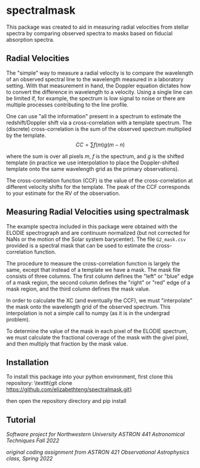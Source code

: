 # spectralmask

This package was created to aid in measuring radial velocities from stellar spectra by comparing observed spectra to masks based on fiducial absorption spectra. 

## Radial Velocities

The "simple" way to measure a radial velocity is to compare the wavelength of an observed spectral line to the wavelength measured in a laboratory setting. With that measurement in hand, the Doppler equation dictates how to convert the difference in wavelength to a velocity. Using a single line can be limited if, for example, the spectrum is low signal to noise or there are multiple processes contributing to the line profile. 

One can use "all the information" present in a spectrum to estimate the redshift/Doppler shift via a cross-correlation with a template spectrum. The (discrete) cross-correlation is the sum of the observed spectrum multiplied by the template. 
$$CC = \sum f(m) g(m - n)$$

where the sum is over all pixels $m$, $f$ is the spectrum, and $g$ is the shifted template (in practice we use interpolation to place the Doppler-shifted template onto the same wavelength grid as the primary observations).

The cross-correlation function (CCF) is the value of the cross-correlation at different velocity shifts for the template. The peak of the CCF corresponds to your estimate for the RV of the observation.

## Measuring Radial Velocities using spectralmask

The example spectra included in this package were obtained with the ELODIE spectrograph and are continuum normalized (but not corrected for NaNs or the motion of the Solar system barycenter). The file `G2_mask.csv` provided is a spectral mask that can be used to estimate the cross-correlation function. 

The procedure to measure the cross-correlation function is largely the same, except that instead of a template we have a mask. The mask file consists of three columns. The first column defines the "left" or "blue" edge of a mask region, the second column defines the "right" or "red" edge of a mask region, and the third column defines the mask value. 

In order to calculate the XC (and eventually the CCF), we must "interpolate" the mask onto the wavelength grid of the observed spectrum. This interpolation is not a simple call to numpy (as it is in the undergrad problem). 

To determine the value of the mask in each pixel of the ELODIE spectrum, we must calculate the fractional coverage of the mask with the givel pixel, and then multiply that fraction by the mask value. 

## Installation
To install this package into your python environment, first clone this repository:
\texttt{git clone https://github.com/elizabethteng/spectralmask.git}

then open the repository directory and pip install

## Tutorial

*Software project for Northwestern University ASTRON 441 Astronomical Techniques Fall 2022*

*original coding assignment from ASTRON 421 Observational Astrophysics class, Spring 2022*
